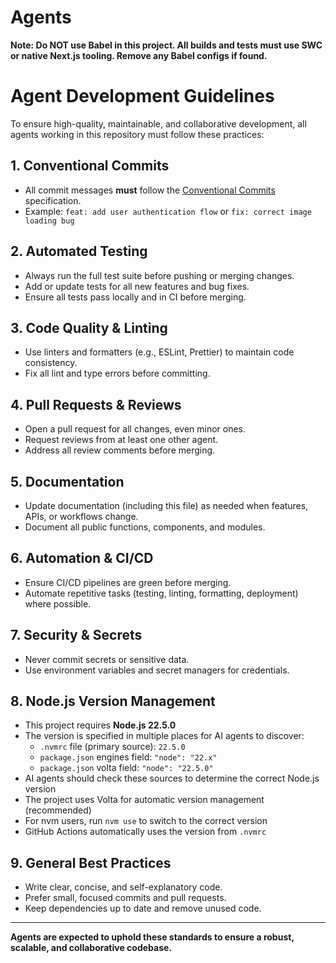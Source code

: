 # Agents

**Note: Do NOT use Babel in this project. All builds and tests must use SWC or native Next.js tooling. Remove any Babel configs if found.**

# Agent Development Guidelines

To ensure high-quality, maintainable, and collaborative development, all agents working in this repository must follow these practices:

## 1. Conventional Commits

- All commit messages **must** follow the [Conventional Commits](https://www.conventionalcommits.org/en/v1.0.0/) specification.
- Example: `feat: add user authentication flow` or `fix: correct image loading bug`

## 2. Automated Testing

- Always run the full test suite before pushing or merging changes.
- Add or update tests for all new features and bug fixes.
- Ensure all tests pass locally and in CI before merging.

## 3. Code Quality & Linting

- Use linters and formatters (e.g., ESLint, Prettier) to maintain code consistency.
- Fix all lint and type errors before committing.

## 4. Pull Requests & Reviews

- Open a pull request for all changes, even minor ones.
- Request reviews from at least one other agent.
- Address all review comments before merging.

## 5. Documentation

- Update documentation (including this file) as needed when features, APIs, or workflows change.
- Document all public functions, components, and modules.

## 6. Automation & CI/CD

- Ensure CI/CD pipelines are green before merging.
- Automate repetitive tasks (testing, linting, formatting, deployment) where possible.

## 7. Security & Secrets

- Never commit secrets or sensitive data.
- Use environment variables and secret managers for credentials.

## 8. Node.js Version Management

- This project requires **Node.js 22.5.0**
- The version is specified in multiple places for AI agents to discover:
  - `.nvmrc` file (primary source): `22.5.0`
  - `package.json` engines field: `"node": "22.x"`
  - `package.json` volta field: `"node": "22.5.0"`
- AI agents should check these sources to determine the correct Node.js version
- The project uses Volta for automatic version management (recommended)
- For nvm users, run `nvm use` to switch to the correct version
- GitHub Actions automatically uses the version from `.nvmrc`

## 9. General Best Practices

- Write clear, concise, and self-explanatory code.
- Prefer small, focused commits and pull requests.
- Keep dependencies up to date and remove unused code.

---

**Agents are expected to uphold these standards to ensure a robust, scalable, and collaborative codebase.**
